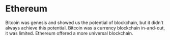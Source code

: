 # Ethereum
Bitcoin was genesis and showed us the potential of blockchain,
but it didn't always achieve this potential. Bitcoin was a currency
blockchain in-and-out, it was limited. Ethereum offered a more universal
blockchain.